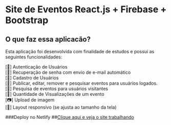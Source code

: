 # Site de Eventos React.js + Firebase + Bootstrap

## O que faz essa aplicacão?

Esta aplicação foi desenvolvida com finalidade de estudos e possui as seguintes funcionalidades:

[🔑] Autenticação de Usuários <br/>
[📧] Recuperação de senha com envio de e-mail automático <br/>
[👤] Cadastro de Usuários <br/>
[📝] Publicar, editar, remover e pesquisar eventos para usuários logados. <br/>
[🔎] Pesquisa de eventos para usuários visitantes <br/>
[👀] Quantidade de Visualizações de um evento <br/>
[📷] Upload de imagem <br/>
[📲] Layout responsivo (se ajusta ao tamanho da tela) <br/>

###Deploy no Netlify
##[Clique aqui e veja o site trabalhando](https://lyon-eventos.netlify.app/)
